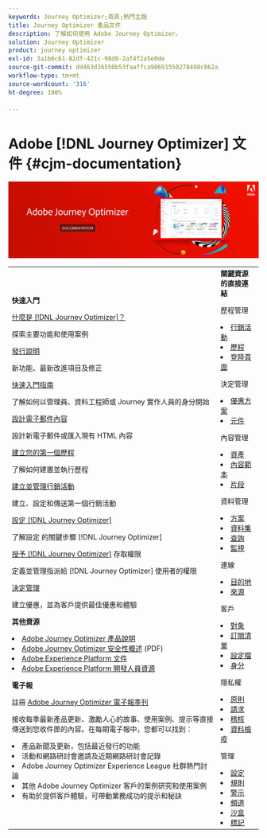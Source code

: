 ```yaml
---
keywords: Journey Optimizer;首頁;熱門主題
title: Journey Optimizer 產品文件
description: 了解如何使用 Adobe Journey Optimizer。
solution: Journey Optimizer
product: journey optimizer
exl-id: 3a1b6c61-82df-421c-98d8-2af4f2a5e0de
source-git-commit: dd463d36550b53faaffca90691550278498c862a
workflow-type: tm+mt
source-wordcount: '316'
ht-degree: 100%

---
```


# Adobe [!DNL Journey Optimizer] 文件 {#cjm-documentation}

![](using/assets/do-not-localize/banner-cjm.jpg)

<table style="table-layout:fixed">
<tr style="border: 0;">
  <td>
    <div><strong>快速入門</strong>
    </div>
    <p>
    <em></em>
    <p>
    <div>
      <a href="using/start/get-started.md">什麼是 [!DNL Journey Optimizer]？</a>
    </div>
    <p>探索主要功能和使用案例
    <p>
    <div>
      <a href="using/rn/release-notes.md">發行說明</a>
    </div>
    <p>新功能、最新改進項目及修正</p>
   <p>
    <div>
      <a href="using/start/quick-start.md">快速入門指南</a>
    </div>
    <p>了解如何以管理員、資料工程師或 Journey 實作人員的身分開始</p>
    <p>
    <p>
    <div>
      <a href="using/email/get-started-email-design.md">設計電子郵件內容</a>
    </div>
    <p>設計新電子郵件或匯入現有 HTML 內容</p>
    <p>
    <div>
    <a href="using/building-journeys/journey-gs.md">建立您的第一個歷程</a>
    </div>
    <p>了解如何建置並執行歷程
    <p>
     <div>
      <a href="using/campaigns/create-campaign.md">建立並管理行銷活動</a>
    </div>
    <p>建立、設定和傳送第一個行銷活動</p>
    <p>
    <div>
    <div>
    <a href="using/configuration/get-started-configuration.md">設定 [!DNL Journey Optimizer]</a>
    </div>
    <p>了解設定 的關鍵步驟 [!DNL Journey Optimizer]</p>
    <p>
    <div>
    <a href="using/administration/permissions-overview.md">授予 [!DNL Journey Optimizer]</a> 存取權限 
    </div>
    <p>定義並管理指派給 [!DNL Journey Optimizer] 使用者的權限</p>
    <p>
    <div>
    <a href="using/offers/get-started/starting-offer-decisioning.md">決定管理</a>
    </div>
    <p>建立優惠，並為客戶提供最佳優惠和體驗</p>
    <p>
    <p>
    <div><strong>其他資源</strong>
    </div>
    <p>
    <p>
    <div>
    <li>
      <a href="https://helpx.adobe.com/tw/legal/product-descriptions/adobe-journey-optimizer.html" target="_blank">Adobe Journey Optimizer 產品說明</a>
    </li>
    </div>
    <div>
    <li>
      <a href="https://www.adobe.com/content/dam/cc/en/security/pdfs/AJO_SecurityOverview.pdf" target="_blank">Adobe Journey Optimizer 安全性概述</a> (PDF)
    </li>
    </div>
    <div>
    <li>
      <a href="https://experienceleague.adobe.com/docs/experience-platform/landing/home.html?lang=zh-Hant" target="_blank">Adobe Experience Platform 文件</a>
    </li>
    </div>
    <div>
      <li>
      <a href="https://www.adobe.com/tw/experience-platform/documentation-and-developer-resources.html" target="_blank">Adobe Experience Platform 開發人員資源</a>
    </li>
    </div>
    <p>
    </p>
    <p>
    </p>
    <div>
    </div>
    <div><strong>電子報</strong>
    </div>
    <p>
    <p>
    <div>
    <p>註冊 <a href="https://www.adobe.com/subscription/Adobe_Journey_Optimizer_NL.html" target="_blank">Adobe Journey Optimizer 電子報季刊</a></p>
    <p>接收每季最新產品更新、激勵人心的故事、使用案例、提示等直接傳送到您收件匣的內容。在每期電子報中，您都可以找到：</p>
    <li>產品新聞及更新，包括最近發行的功能</li>
    <li>活動和網路研討會邀請及近期網路研討會記錄</li>
    <li>Adobe Journey Optimizer Experience League 社群熱門討論 </li>
    <li>其他 Adobe Journey Optimizer 客戶的案例研究和使用案例</li>
    <li>有助於提供客戶體驗，可帶動業務成功的提示和秘訣</li>
  </td>
   <td>
   <div><strong>關鍵資源的直接連結</strong>
    </div>
    <p>
    <em></em>
    <p>
    <p>歷程管理</p>
    <li>
      <a href="using/campaigns/get-started-with-campaigns.md">行銷活動</a>
    </li>
        <li>
      <a href="using/building-journeys/journey-gs.md">歷程</a>
    </li>
    <li>
      <a href="using/landing-pages/get-started-lp.md">登陸頁面</a>
    </li>
    <p>
    <p>決定管理</p>
    <li>
      <a href="using/offers/get-started/starting-offer-decisioning.md">優惠方案</a>
    </li>
     <li>
      <a href="using/offers/offer-library/key-steps.md">元件</a>
    </li>
    <p>
    <p>內容管理</p>
    <li>
      <a href="using/content-management/assets-essentials.md">資產</a>
    </li>
    <li>
      <a href="using/content-management/content-templates.md">內容範本</a>
    </li>
      <li>
      <a href="using/content-management/fragments.md">片段</a>
    </li>
    <p>
    <p>資料管理</p>
    <li>
      <a href="using/data/get-started-schemas.md">方案</a>
    </li>
     <li>
      <a href="using/data/get-started-datasets.md">資料集</a>
    </li>
        <li>
      <a href="using/data/get-started-queries.md">查詢</a>
    </li>
     <li>
      <a href="https://experienceleague.adobe.com/docs/experience-platform/ingestion/quality/monitor-data-ingestion.html?lang=zh-Hant" target="_blank">監視</a>
    </li>
    <p>
    <p>連線</p>
      <li>
      <a href="using/data/export-datasets.md">目的地</a>
    </li>
    <li>
      <a href="using/start/get-started-sources.md">來源</a>
    </li>
    <p>
    <p>客戶</p>
    <li>
      <a href="using/audience/about-audiences.md">對象</a>
    </li>
    </li>
    <li>
      <a href="using/landing-pages/subscription-list.md">訂閱清單</a>
    </li>     
    <li>
      <a href="using/audience/get-started-profiles.md">設定檔</a>
    </li>
    <li>
      <a href="using/audience/get-started-identity.md">身分</a>
    </li>
    <p>
    <p>隱私權</p>
    <li>
      <a href="using/action/action-privacy.md">原則</a>
    </li>
    <li>
      <a href="using/privacy/requests.md">請求</a>
    </li>
        <li>
      <a href="using/privacy/audit-logs.md"target="_blank">稽核</a>
    </li>
        <li>
      <a href="using/privacy/data-hygiene.md"target="_blank">資料檢疫</a>
    </li>
    <p>
    <p>管理</p>
    <li>
      <a href="using/configuration/about-data-sources-events-actions.md">設定</a>
    </li>
    <li>
      <a href="using/configuration/frequency-rules.md">規則</a>
    </li>
        <li>
      <a href="using/reports/alerts.md">警示</a>
    </li>
    <li>
      <a href="using/configuration/get-started-configuration.md">頻道</a>
    </li>
     <li>
      <a href="using/administration/sandboxes.md">沙盒</a>
    </li>
     <li>
      <a href="using/start/search-filter-categorize.md#work-with-unified-tags">標記</a>
    </li>
  </td>
</tr>
</table>
